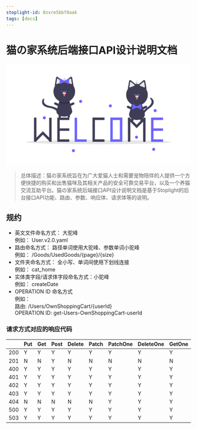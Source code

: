 ```yaml
---
stoplight-id: 0zxre5bbf8aak
tags: [docs]
---
```


# 猫の家系统后端接口API设计说明文档  
![](https://github.com/MrPuDaDa/CAT-Home-v2.0/blob/img/undraw_welcome_cats_thqn.png?raw=true)

> 总体描述：猫の家系统旨在为广大爱猫人士和需要宠物陪伴的人提供一个方便快捷的购买和出售猫咪及其相关产品的安全可靠交易平台，以及一个养猫交流互助平台。猫の家系统后端接口API设计说明文档是基于Stoplight的后台接口API功能、路由、参数、响应体、请求体等的说明。

## 规约
* 英文文件命名方式： 大驼峰<br> 
    例如： User.v2.0.yaml 
* 路由命名方式： 路径单词使用大驼峰、参数单词小驼峰<br>
    例如： /Goods/UsedGoods/{page}/{size}
* 文件夹命名方式： 全小写、单词间使用下划线连接<br>
    例如： cat_home
* 实体类字段/请求体字段命名方式：小驼峰<br> 
    例如： createDate
* OPERATION ID 命名方式<br>
    例如：<br> 
    路由: /Users/OwnShoppingCart/{userId}<br>
    OPERATION ID: get-Users-OwnShoppingCart-userId  
### 请求方式对应的响应代码 
|  | Put | Get| Post | Delete | Patch| PatchOne | DeleteOne| GetOne| PutOne
---------|----------|---------|---------|---------|---------|---------|---------|---------|---------
200 |Y | Y|Y | Y|Y |Y | Y|Y |Y 
201 |N | N|Y | N|N |N | N|N |N 
400 |Y | Y|Y | Y|Y |Y | Y|Y |Y 
401 |Y | Y|Y | Y|Y |Y | Y|Y |Y 
402 |Y | Y|Y | Y|Y |Y | Y|Y |Y 
403 |Y | Y|Y | Y|Y |Y | Y|Y |Y 
404 |N | N|N | N|N |Y | Y|Y |Y 
500 |Y | Y|Y | Y|Y |Y | Y|Y |Y 
503 |Y | Y|Y | Y|Y |Y | Y|Y |Y 



